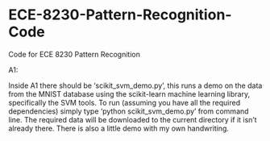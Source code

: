 # ECE-8230-Pattern-Recognition-Code
Code for ECE 8230 Pattern Recognition

A1:

Inside A1 there should be ‘scikit_svm_demo.py’,
this runs a demo on the data from the MNIST database using the scikit-learn machine learning library, specifically the SVM tools.  To run (assuming you have all the required dependencies) simply type ‘python scikit_svm_demo.py’ from command line.  The required data will be downloaded to the current directory if it isn’t already there.  There is also a little demo with my own handwriting.